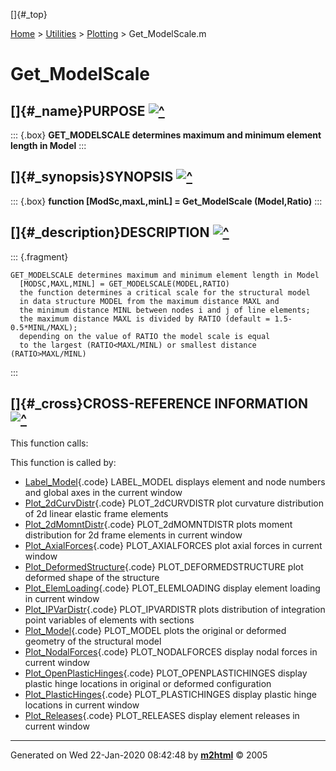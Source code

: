 []{#_top}

<div>

[Home](../../FEDEASLab.html) \> [Utilities](../FEDEASLab.html) \>
[Plotting](FEDEASLab.html) \> Get_ModelScale.m

</div>

# Get_ModelScale

## []{#_name}PURPOSE [![\^](../../up.png)](#_top)

::: {.box}
**GET_MODELSCALE determines maximum and minimum element length in
Model**
:::

## []{#_synopsis}SYNOPSIS [![\^](../../up.png)](#_top)

::: {.box}
**function \[ModSc,maxL,minL\] = Get_ModelScale (Model,Ratio)**
:::

## []{#_description}DESCRIPTION [![\^](../../up.png)](#_top)

::: {.fragment}
``` {.comment}
GET_MODELSCALE determines maximum and minimum element length in Model
  [MODSC,MAXL,MINL] = GET_MODELSCALE(MODEL,RATIO)
  the function determines a critical scale for the structural model
  in data structure MODEL from the maximum distance MAXL and
  the minimum distance MINL between nodes i and j of line elements;
  the maximum distance MAXL is divided by RATIO (default = 1.5-0.5*MINL/MAXL);
  depending on the value of RATIO the model scale is equal
  to the largest (RATIO<MAXL/MINL) or smallest distance (RATIO>MAXL/MINL)
```
:::

## []{#_cross}CROSS-REFERENCE INFORMATION [![\^](../../up.png)](#_top)

This function calls:

This function is called by:

-   [Label_Model](Label_Model.html "function Label_Model (Model,LblOpt)"){.code}
    LABEL_MODEL displays element and node numbers and global axes in the
    current window
-   [Plot_2dCurvDistr](Plot_2dCurvDistr.html "function Plot_2dCurvDistr (Model,ElemData,Post,ElemList,UserScale)"){.code}
    PLOT_2dCURVDISTR plot curvature distribution of 2d linear elastic
    frame elements
-   [Plot_2dMomntDistr](Plot_2dMomntDistr.html "function Plot_2dMomntDistr (Model,ElemData,Post,ElemList,UserScale)"){.code}
    PLOT_2dMOMNTDISTR plots moment distribution for 2d frame elements in
    current window
-   [Plot_AxialForces](Plot_AxialForces.html "function Plot_AxialForces (Model,Post,ElemList,UserScale)"){.code}
    PLOT_AXIALFORCES plot axial forces in current window
-   [Plot_DeformedStructure](Plot_DeformedStructure.html "function Plot_DeformedStructure (Model,ElemData,U,Post,PlotOpt)"){.code}
    PLOT_DEFORMEDSTRUCTURE plot deformed shape of the structure
-   [Plot_ElemLoading](Plot_ElemLoading.html "function Plot_ElemLoading (Model,ElemData,PlotOpt)"){.code}
    PLOT_ELEMLOADING display element loading in current window
-   [Plot_IPVarDistr](Plot_IPVarDistr.html "function Plot_IPVarDistr (Model,ElemData,Post,Component,ElemList,UserScale)"){.code}
    PLOT_IPVARDISTR plots distribution of integration point variables of
    elements with sections
-   [Plot_Model](Plot_Model.html "function Plot_Model (Model,U,MPlOpt)"){.code}
    PLOT_MODEL plots the original or deformed geometry of the structural
    model
-   [Plot_NodalForces](Plot_NodalForces.html "function Plot_NodalForces (Model,Loading,PlotOpt)"){.code}
    PLOT_NODALFORCES display nodal forces in current window
-   [Plot_OpenPlasticHinges](Plot_OpenPlasticHinges.html "function Plot_OpenPlasticHinges (Model,ElemData,Post,PlotOpt)"){.code}
    PLOT_OPENPLASTICHINGES display plastic hinge locations in original
    or deformed configuration
-   [Plot_PlasticHinges](Plot_PlasticHinges.html "function Plot_PlasticHinges (Model,ElemData,U,Post,PlotOpt)"){.code}
    PLOT_PLASTICHINGES display plastic hinge locations in current window
-   [Plot_Releases](Plot_Releases.html "function Plot_Releases (Model,ElemData,U,PlotOpt)"){.code}
    PLOT_RELEASES display element releases in current window

------------------------------------------------------------------------

Generated on Wed 22-Jan-2020 08:42:48 by
**[m2html](http://www.artefact.tk/software/matlab/m2html/ "Matlab Documentation in HTML")**
© 2005
